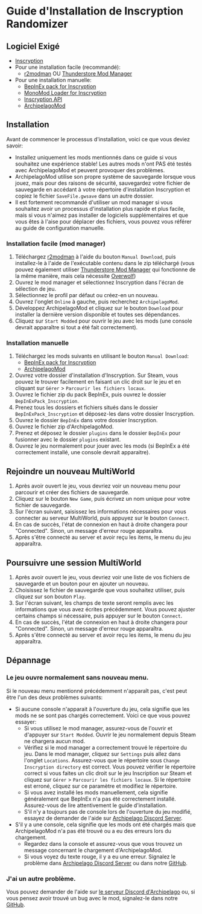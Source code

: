 # Guide d'Installation de Inscryption Randomizer

## Logiciel Exigé

- [Inscryption](https://store.steampowered.com/app/1092790/Inscryption/)
- Pour une installation facile (recommandé):
  - [r2modman](https://inscryption.thunderstore.io/package/ebkr/r2modman/) OU [Thunderstore Mod Manager](https://www.overwolf.com/app/Thunderstore-Thunderstore_Mod_Manager)
- Pour une installation manuelle:
  - [BepInEx pack for Inscryption](https://inscryption.thunderstore.io/package/BepInEx/BepInExPack_Inscryption/)
  - [MonoMod Loader for Inscryption](https://inscryption.thunderstore.io/package/BepInEx/MonoMod_Loader_Inscryption/)
  - [Inscryption API](https://inscryption.thunderstore.io/package/API_dev/API/)
  - [ArchipelagoMod](https://inscryption.thunderstore.io/package/Ballin_Inc/ArchipelagoMod/)

## Installation
Avant de commencer le processus d'installation, voici ce que vous deviez savoir:
- Installez uniquement les mods mentionnés dans ce guide si vous souhaitez une expérience stable! Les autres mods n'ont PAS été testés avec ArchipelagoMod et peuvent provoquer des problèmes.
- ArchipelagoMod utilise son propre système de sauvegarde lorsque vous jouez, mais pour des raisons de sécurité, sauvegardez votre fichier de sauvegarde en accédant à votre répertoire d'installation Inscryption et copiez le fichier `SaveFile.gwsave` dans un autre dossier.
- Il est fortement recommandé d'utiliser un mod manager si vous souhaitez avoir un processus d'installation plus rapide et plus facile, mais si vous n'aimez pas installer de logiciels supplémentaires et que vous êtes à l'aise pour déplacer des fichiers, vous pouvez vous référer au guide de configuration manuelle.

### Installation facile (mod manager)
1. Téléchargez [r2modman](https://inscryption.thunderstore.io/package/ebkr/r2modman/) à l'aide du bouton `Manual Download`, puis installez-le à l'aide de l'exécutable contenu dans le zip téléchargé (vous pouvez également utiliser [Thunderstore Mod Manager](https://www.overwolf.com/app/Thunderstore-Thunderstore_Mod_Manager) qui fonctionne de la même manière, mais cela nécessite [Overwolf](https://www.overwolf.com/))
2. Ouvrez le mod manager et sélectionnez Inscryption dans l'écran de sélection de jeu.
3. Sélectionnez le profil par défaut ou créez-en un nouveau.
4. Ouvrez l'onglet `Online` à gauche, puis recherchez `ArchipelagoMod`.
5. Développez ArchipelagoMod et cliquez sur le bouton `Download` pour installer la dernière version disponible et toutes ses dépendances.
6. Cliquez sur `Start Modded` pour ouvrir le jeu avec les mods (une console devrait apparaître si tout a été fait correctement).

### Installation manuelle
1. Téléchargez les mods suivants en utilisant le bouton `Manual Download`:
   - [BepInEx pack for Inscryption](https://inscryption.thunderstore.io/package/BepInEx/BepInExPack_Inscryption/)
   - [ArchipelagoMod](https://inscryption.thunderstore.io/package/Ballin_Inc/ArchipelagoMod/)
2. Ouvrez votre dossier d'installation d'Inscryption. Sur Steam, vous pouvez le trouver facilement en faisant un clic droit sur le jeu et en cliquant sur `Gérer` > `Parcourir les fichiers locaux`.
3. Ouvrez le fichier zip du pack BepInEx, puis ouvrez le dossier `BepInExPack_Inscryption`.
4. Prenez tous les dossiers et fichiers situés dans le dossier `BepInExPack_Inscryption` et déposez-les dans votre dossier Inscryption.
5. Ouvrez le dossier `BepInEx` dans votre dossier Inscryption.
6. Ouvrez le fichier zip d'ArchipelagoMod.
7. Prenez et déposez le dossier `plugins` dans le dossier `BepInEx` pour fusionner avec le dossier `plugins` existant.
8. Ouvrez le jeu normalement pour jouer avec les mods (si BepInEx a été correctement installé, une console devrait apparaitre).

## Rejoindre un nouveau MultiWorld
1. Après avoir ouvert le jeu, vous devriez voir un nouveau menu pour parcourir et créer des fichiers de sauvegarde.
2. Cliquez sur le bouton `New Game`, puis écrivez un nom unique pour votre fichier de sauvegarde.
3. Sur l'écran suivant, saisissez les informations nécessaires pour vous connecter au serveur MultiWorld, puis appuyez sur le bouton `Connect`.
4. En cas de succès, l'état de connexion en haut à droite changera pour "Connected". Sinon, un message d'erreur rouge apparaîtra.
5. Après s'être connecté au server et avoir reçu les items, le menu du jeu apparaîtra.

## Poursuivre une session MultiWorld
1. Après avoir ouvert le jeu, vous devriez voir une liste de vos fichiers de sauvegarde et un bouton pour en ajouter un nouveau.
2. Choisissez le fichier de sauvegarde que vous souhaitez utiliser, puis cliquez sur son bouton `Play`.
3. Sur l'écran suivant, les champs de texte seront remplis avec les informations que vous avez écrites précédemment. Vous pouvez ajuster certains champs si nécessaire, puis appuyer sur le bouton `Connect`.
4. En cas de succès, l'état de connexion en haut à droite changera pour "Connected". Sinon, un message d'erreur rouge apparaîtra.
5. Après s'être connecté au server et avoir reçu les items, le menu du jeu apparaîtra.

## Dépannage
### Le jeu ouvre normalement sans nouveau menu.
Si le nouveau menu mentionné précédemment n'apparaît pas, c'est peut être l'un des deux problèmes suivants:
 - Si aucune console n'apparait à l'ouverture du jeu, cela signifie que les mods ne se sont pas chargés correctement. Voici ce que vous pouvez essayer:
   - Si vous utilisez le mod manager, assurez-vous de l'ouvrir et d'appuyer sur `Start Modded`. Ouvrir le jeu normalement depuis Steam ne chargera aucun mod.
   - Vérifiez si le mod manager a correctement trouvé le répertoire du jeu. Dans le mod manager, cliquez sur `Settings` puis allez dans l'onglet `Locations`. Assurez-vous que le répertoire sous `Change Inscryption directory` est correct. Vous pouvez vérifier le répertoire correct si vous faites un clic droit sur le jeu Inscription sur Steam et cliquez sur `Gérer` > `Parcourir les fichiers locaux`. Si le répertoire est erroné, cliquez sur ce paramètre et modifiez le répertoire.
   - Si vous avez installé les mods manuellement, cela signifie généralement que BepInEx n'a pas été correctement installé. Assurez-vous de lire attentivement le guide d'installation.
   - S'il n'y a toujours pas de console lors de l'ouverture du jeu modifié, essayez de demander de l'aide sur [Archipelago Discord Server](https://discord.gg/8Z65BR2).
 - S'il y a une console, cela signifie que les mods ont été chargés mais que ArchipelagoMod n'a pas été trouvé ou a eu des erreurs lors du chargement.
   - Regardez dans la console et assurez-vous que vous trouvez un message concernant le chargement d'ArchipelagoMod.
   - Si vous voyez du texte rouge, il y a eu une erreur. Signalez le problème dans [Archipelago Discord Server](https://discord.gg/8Z65BR2) ou dans notre [GitHub](https://github.com/DrBibop/Archipelago_Inscryption/issues).

### J'ai un autre problème.
Vous pouvez demander de l'aide sur [le serveur Discord d'Archipelago](https://discord.gg/8Z65BR2) ou, si vous pensez avoir trouvé un bug avec le mod, signalez-le dans notre [GitHub](https://github.com/DrBibop/Archipelago_Inscryption/issues).